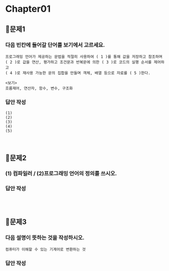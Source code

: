 # Chapter01
## 📌문제1
### 다음 빈칸에 들어갈 단어를 보기에서 고르세요.
```
프로그래밍 언어가 제공하는 문법을 적절히 사용하여 ( 1 )를 통해 값을 저장하고 참조하며
( 2 )로 값을 연산, 평가하고 조건문과 반복문에 의한 ( 3 )로 코드의 실행 순서를 제어하고
( 4 )로 재사용 가능한 문의 집합을 만들며 객체, 배열 등으로 자료를 ( 5 )한다.
```
```
<보기>
흐름제어, 연산자, 함수, 변수, 구조화
```
### 답안 작성
```
(1) 
(2) 
(3) 
(4) 
(5) 
```

<br>

## 📌문제2
### (1) 컴파일러 / (2)프로그래밍 언어의 정의를 쓰시오.
### 답안 작성
```
```

<br>

## 📌문제3
### 다음 설명이 뜻하는 것을 작성하시오.
```
컴퓨터가 이해할 수 있는 기계어로 변환하는 것
```
### 답안 작성
```
```

<br>
